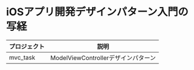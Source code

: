 
# iOSアプリ開発デザインパターン入門の写経

| プロジェクト | 説明                                |
|--------------|-------------------------------------|
| mvc_task     | ModelViewControllerデザインパターン |

